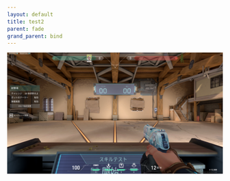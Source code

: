 ```yaml
---
layout: default
title: test2
parent: fade
grand_parent: bind
---
```


![sample](/image/valorant_sample.png)